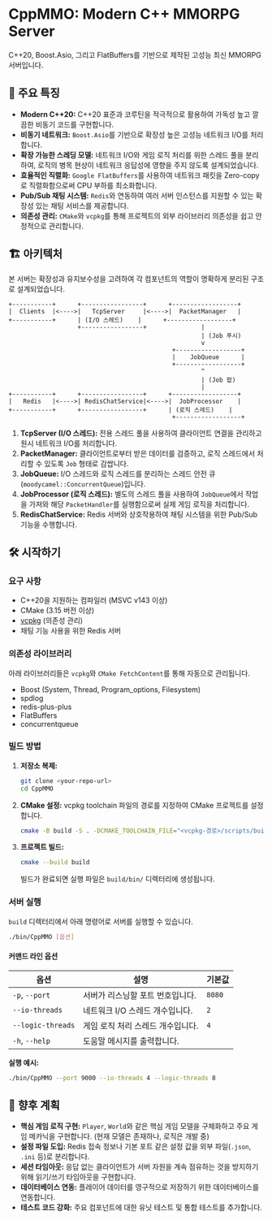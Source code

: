 # CppMMO: Modern C++ MMORPG Server

C++20, Boost.Asio, 그리고 FlatBuffers를 기반으로 제작된 고성능 최신 MMORPG 서버입니다.

## 🌟 주요 특징

*   **Modern C++20:** C++20 표준과 코루틴을 적극적으로 활용하여 가독성 높고 깔끔한 비동기 코드를 구현합니다.
*   **비동기 네트워크:** `Boost.Asio`를 기반으로 확장성 높은 고성능 네트워크 I/O를 처리합니다.
*   **확장 가능한 스레딩 모델:** 네트워크 I/O와 게임 로직 처리를 위한 스레드 풀을 분리하여, 로직의 병목 현상이 네트워크 응답성에 영향을 주지 않도록 설계되었습니다.
*   **효율적인 직렬화:** `Google FlatBuffers`를 사용하여 네트워크 패킷을 Zero-copy로 직렬화함으로써 CPU 부하를 최소화합니다.
*   **Pub/Sub 채팅 시스템:** `Redis`와 연동하여 여러 서버 인스턴스를 지원할 수 있는 확장성 있는 채팅 서비스를 제공합니다.
*   **의존성 관리:** `CMake`와 `vcpkg`를 통해 프로젝트의 외부 라이브러리 의존성을 쉽고 안정적으로 관리합니다.

## 🏗️ 아키텍처

본 서버는 확장성과 유지보수성을 고려하여 각 컴포넌트의 역할이 명확하게 분리된 구조로 설계되었습니다.

```
+-----------+      +-----------------+      +------------------+
|  Clients  |<---->|   TcpServer     |<---->|  PacketManager   |
+-----------+      | (I/O 스레드)    |      +------------------+
                   +-----------------+               |
                                                     | (Job 푸시)
                                                     v
                                             +------------------+
                                             |    JobQueue      |
                                             +------------------+
                                                     ^
                                                     | (Job 팝)
                                                     |
+-----------+      +-----------------+      +------------------+
|   Redis   |<---->| RedisChatService|<---->|  JobProcessor    |
+-----------+      +-----------------+      | (로직 스레드)    |
                                             +------------------+
```

1.  **TcpServer (I/O 스레드):** 전용 스레드 풀을 사용하여 클라이언트 연결을 관리하고 원시 네트워크 I/O를 처리합니다.
2.  **PacketManager:** 클라이언트로부터 받은 데이터를 검증하고, 로직 스레드에서 처리할 수 있도록 `Job` 형태로 감쌉니다.
3.  **JobQueue:** I/O 스레드와 로직 스레드를 분리하는 스레드 안전 큐(`moodycamel::ConcurrentQueue`)입니다.
4.  **JobProcessor (로직 스레드):** 별도의 스레드 풀을 사용하여 `JobQueue`에서 작업을 가져와 해당 `PacketHandler`를 실행함으로써 실제 게임 로직을 처리합니다.
5.  **RedisChatService:** Redis 서버와 상호작용하여 채팅 시스템을 위한 Pub/Sub 기능을 수행합니다.

## 🛠️ 시작하기

### 요구 사항

*   C++20을 지원하는 컴파일러 (MSVC v143 이상)
*   CMake (3.15 버전 이상)
*   [vcpkg](https://github.com/microsoft/vcpkg) (의존성 관리)
*   채팅 기능 사용을 위한 Redis 서버

### 의존성 라이브러리

아래 라이브러리들은 `vcpkg`와 `CMake FetchContent`를 통해 자동으로 관리됩니다.
*   Boost (System, Thread, Program_options, Filesystem)
*   spdlog
*   redis-plus-plus
*   FlatBuffers
*   concurrentqueue

### 빌드 방법

1.  **저장소 복제:**
    ```bash
    git clone <your-repo-url>
    cd CppMMO
    ```

2.  **CMake 설정:**
    vcpkg toolchain 파일의 경로를 지정하여 CMake 프로젝트를 설정합니다.
    ```bash
    cmake -B build -S . -DCMAKE_TOOLCHAIN_FILE="<vcpkg-경로>/scripts/buildsystems/vcpkg.cmake"
    ```

3.  **프로젝트 빌드:**
    ```bash
    cmake --build build
    ```
    빌드가 완료되면 실행 파일은 `build/bin/` 디렉터리에 생성됩니다.

### 서버 실행

`build` 디렉터리에서 아래 명령어로 서버를 실행할 수 있습니다.

```bash
./bin/CppMMO [옵션]
```

#### 커맨드 라인 옵션

| 옵션              | 설명                           | 기본값  |
| ----------------- | ------------------------------ | ------- |
| `-p`, `--port`    | 서버가 리스닝할 포트 번호입니다. | `8080`  |
| `--io-threads`    | 네트워크 I/O 스레드 개수입니다.  | `2`     |
| `--logic-threads` | 게임 로직 처리 스레드 개수입니다.| `4`     |
| `-h`, `--help`    | 도움말 메시지를 출력합니다.      |         |

**실행 예시:**
```bash
./bin/CppMMO --port 9000 --io-threads 4 --logic-threads 8
```

## 🚀 향후 계획

*   **핵심 게임 로직 구현:** `Player`, `World`와 같은 핵심 게임 모델을 구체화하고 주요 게임 메카닉을 구현합니다. (현재 모델은 존재하나, 로직은 개발 중)
*   **설정 파일 도입:** Redis 접속 정보나 기본 포트 같은 설정 값을 외부 파일(`.json`, `.ini` 등)로 분리합니다.
*   **세션 타임아웃:** 응답 없는 클라이언트가 서버 자원을 계속 점유하는 것을 방지하기 위해 읽기/쓰기 타임아웃을 구현합니다.
*   **데이터베이스 연동:** 플레이어 데이터를 영구적으로 저장하기 위한 데이터베이스를 연동합니다.
*   **테스트 코드 강화:** 주요 컴포넌트에 대한 유닛 테스트 및 통합 테스트를 추가합니다.